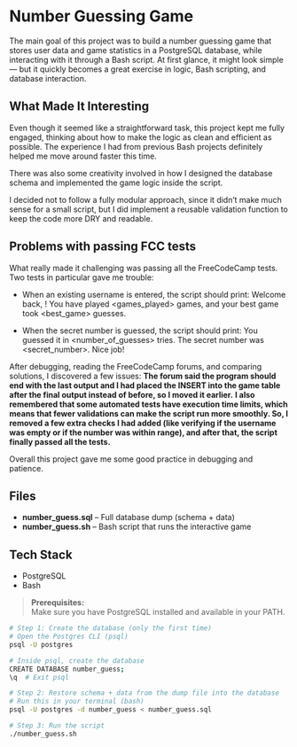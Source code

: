 # Number Guessing Game

The main goal of this project was to build a number guessing game that stores user data and game statistics in a PostgreSQL database, while interacting with it through a Bash script.
At first glance, it might look simple — but it quickly becomes a great exercise in logic, Bash scripting, and database interaction.

## What Made It Interesting

Even though it seemed like a straightforward task, this project kept me fully engaged, thinking about how to make the logic as clean and efficient as possible.
The experience I had from previous Bash projects definitely helped me move around faster this time.

There was also some creativity involved in how I designed the database schema and implemented the game logic inside the script.

I decided not to follow a fully modular approach, since it didn’t make much sense for a small script, but I did implement a reusable validation function to keep the code more DRY and readable.

## Problems with passing FCC tests
What really made it challenging was passing all the FreeCodeCamp tests.
Two tests in particular gave me trouble:

- When an existing username is entered, the script should print:
Welcome back, <username>! You have played <games_played> games, and your best game took <best_game> guesses.

- When the secret number is guessed, the script should print:
You guessed it in <number_of_guesses> tries. The secret number was <secret_number>. Nice job!

After debugging, reading the FreeCodeCamp forums, and comparing solutions, I discovered a few issues:
**The forum said the program should end with the last output and I had placed the INSERT into the game table after the final output instead of before, so I moved it earlier.**
**I also remembered that some automated tests have execution time limits, which means that fewer validations can make the script run more smoothly. So, I removed a few extra checks I had added (like verifying if the username was empty or if the number was within range), and after that, the script finally passed all the tests.**

Overall this project gave me some good practice in debugging and patience.

## Files
- **number_guess.sql** – Full database dump (schema + data)
- **number_guess.sh** – Bash script that runs the interactive game

## Tech Stack
- PostgreSQL
- Bash

> **Prerequisites:**  
> Make sure you have PostgreSQL installed and available in your PATH.  

```bash
# Step 1: Create the database (only the first time)
# Open the Postgres CLI (psql)
psql -U postgres

# Inside psql, create the database
CREATE DATABASE number_guess;
\q  # Exit psql

# Step 2: Restore schema + data from the dump file into the database
# Run this in your terminal (bash)
psql -U postgres -d number_guess < number_guess.sql

# Step 3: Run the script
./number_guess.sh
